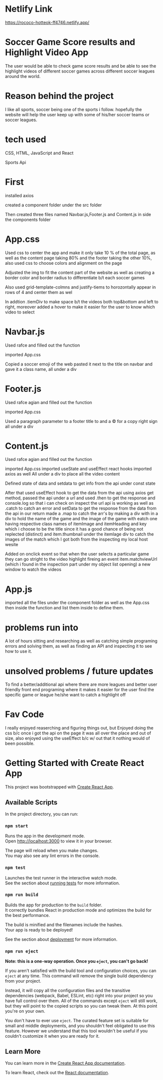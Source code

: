 # Netlify Link 

https://rococo-hotteok-ff4746.netlify.app/


# Soccer Game Score results and Highlight Video App

The user would be able to check game score results and be able to see the highlight videos of different soccer games across different soccer leagues around the world.

# Reason behind the project

I like all sports, soccer being one of the sports i follow. hopefully the website will help the user keep up with some of his/her soccer teams or soccer leagues. 



# tech used

CSS, HTML, JavaScript and React

Sports Api


# First

installed axios 

created a component folder under the src folder 

Then created three files named Navbar.js,Footer.js and Content.js in side the components folder


# App.css

Used css to center the app and make it only take 10 % of the total page, as well as the content page taking 80% and the footer taking the other 10%, also used css to choose colors and alignment on the page

Adjusted the img to fit the content part of the website as well as creating a border color and border radius to differentiate b/t each soccer games 

Also used grid-template-colmns and justify-tiems to horozontally appear in rows of 4 and center them as wel

In addtion .tiemDiv to make space b/t the videos both top&bottom and left to right, moreover added a hover to make it easier for the user to know which video to select



# Navbar.js

Used rafce and filled out the function 

imported App.css

Copied a soccer emoji of the web pasted it next to the title on navbar and gave it a class name, all under a div

# Footer.js

Used rafce agian and filled out the function 

imported App.css

Used a paragraph parameter to a footer title to and a &copy; for a copy right sign all under a div


# Content.js

Used rafce agian and filled out the function 

imported App.css
imported useState and useEffect react hooks 
imported axios as well 
All under a div to place all the video content 

Defined state of data and setdata to get info from the api under const state 

After that used useEffect hook to get the data from the api using axios get method, passed the api under a url and used .then to get the response and console.log so that i can check on inspect the url api is working 
as well as .catch to catch an error  and setData to get the response from the data from the api
in our return made a .map to catch the arr's by making a div with in a div to hold the name of the game and the image of the game with eatch one having respective class names of itemImage and itemHeading and key which i choose to be the title since it has a good chance of being not replected (distinct) and item.thumbnail under the itemIage div to catch the images of the match which I got both from the inspecting my local host wesite

Added on onclick event so that when the user selects a particular game they can go stright to the video highlight fireing an event item.matchviewUrl (which i found in the inspection part under my object list opening) a new window to watch the videos 

# App.js

imported all the files under the component folder as well as the App.css then inside the function and list them inside to define them.  

# problems run into

A lot of hours sitting and researching as well as catching simple programing errors and solving them, as well as finding an API and inspecting it to see how to use it. 

# unsolved problems / future updates 

To find a better/additional api where there are more leagues and better user friendly front end programing where it makes it easier for the user find the specific game or league he/she want to catch a highlight off

# Fav Code

I really enjoyed reaserching and figuring things out, but Enjoyed doing the css b/c once i got the api on the page it was all over the place and out of size, also enjoyed using the useEffect b/c w/ out that it nothing would of been possible.           




# Getting Started with Create React App

This project was bootstrapped with [Create React App](https://github.com/facebook/create-react-app).

## Available Scripts

In the project directory, you can run:

### `npm start`

Runs the app in the development mode.\
Open [http://localhost:3000](http://localhost:3000) to view it in your browser.

The page will reload when you make changes.\
You may also see any lint errors in the console.

### `npm test`

Launches the test runner in the interactive watch mode.\
See the section about [running tests](https://facebook.github.io/create-react-app/docs/running-tests) for more information.

### `npm run build`

Builds the app for production to the `build` folder.\
It correctly bundles React in production mode and optimizes the build for the best performance.

The build is minified and the filenames include the hashes.\
Your app is ready to be deployed!

See the section about [deployment](https://facebook.github.io/create-react-app/docs/deployment) for more information.

### `npm run eject`

**Note: this is a one-way operation. Once you `eject`, you can't go back!**

If you aren't satisfied with the build tool and configuration choices, you can `eject` at any time. This command will remove the single build dependency from your project.

Instead, it will copy all the configuration files and the transitive dependencies (webpack, Babel, ESLint, etc) right into your project so you have full control over them. All of the commands except `eject` will still work, but they will point to the copied scripts so you can tweak them. At this point you're on your own.

You don't have to ever use `eject`. The curated feature set is suitable for small and middle deployments, and you shouldn't feel obligated to use this feature. However we understand that this tool wouldn't be useful if you couldn't customize it when you are ready for it.

## Learn More

You can learn more in the [Create React App documentation](https://facebook.github.io/create-react-app/docs/getting-started).

To learn React, check out the [React documentation](https://reactjs.org/).

